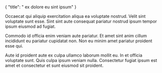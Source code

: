 {
  "title": " ex dolore eu sint ipsum"
}

Occaecat qui aliquip exercitation aliqua ea voluptate nostrud. Velit sint voluptate sunt esse. Sint sint aute consequat pariatur nostrud ipsum tempor ipsum eiusmod ad fugiat.

Commodo id officia enim veniam aute pariatur. Et amet sint anim cillum incididunt eu pariatur cupidatat non. Non eu minim amet pariatur proident esse qui.

Aute id proident aute ex culpa ullamco laborum mollit eu. In et officia voluptate sunt. Quis culpa ipsum veniam nulla. Consectetur fugiat ipsum est amet et consectetur et sunt eiusmod sit proident.